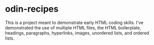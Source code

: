 # odin-recipes
This is a project meant to demonstrate early HTML coding skills.
I've demonstrated the use of multiple HTML files, the HTML boilerplate, headings, paragraphs, hyperlinks, images, unordered lists, and ordered lists.
